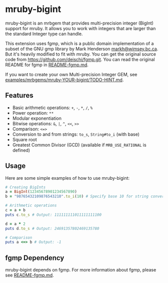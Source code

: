 # mruby-bigint

mruby-bigint is an mrbgem that provides multi-precision integer (BigInt) support for mruby. It allows you to work with integers that are larger than the standard Integer type can handle.

This extension uses fgmp, which is a public domain implementation of a subset of the GNU gmp library by Mark Henderson <markh@wimsey.bc.ca>.
But it's heavily modified to fit with mruby. You can get the original source code from <https://github.com/deischi/fgmp.git>.
You can read the original README for fgmp in [README-fgmp.md](README-fgmp.md).

If you want to create your own Multi-precision Integer GEM, see [examples/mrbgems/mruby-YOUR-bigint/TODO-HINT.md](../../examples/mrbgems/mruby-YOUR-bigint/TODO-HINT.md).

## Features

- Basic arithmetic operations: `+`, `-`, `*`, `/`, `%`
- Power operation: `**`
- Modular exponentiation
- Bitwise operations: `&`, `|`, `^`, `<<`, `>>`
- Comparison: `<=>`
- Conversion to and from strings: `to_s`, `String#to_i` (with base)
- Square root
- Greatest Common Divisor (GCD) (available if `MRB_USE_RATIONAL` is defined)

## Usage

Here are some simple examples of how to use mruby-bigint:

```ruby
# Creating BigInts
a = BigInt(12345678901234567890)
b = "98765432109876543210".to_i(10) # Specify base 10 for string conversion

# Arithmetic operations
c = a + b
puts c.to_s # Output: 111111111011111111100

d = a * 2
puts d.to_s # Output: 24691357802469135780

# Comparison
puts a <=> b # Output: -1
```

## fgmp Dependency

mruby-bigint depends on fgmp. For more information about fgmp, please see [README-fgmp.md](README-fgmp.md).
